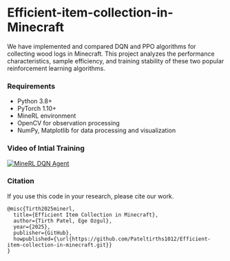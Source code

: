 # Efficient-item-collection-in-Minecraft

We have implemented and compared DQN and PPO algorithms for collecting wood logs in Minecraft. This project analyzes the performance characteristics, sample efficiency, and training stability of these two popular reinforcement learning algorithms.

### Requirements
- Python 3.8+
- PyTorch 1.10+
- MineRL environment
- OpenCV for observation processing
- NumPy, Matplotlib for data processing and visualization

### Video of Intial Training
[![MineRL DQN Agent](https://github.com/user-attachments/assets/62f2840a-2c18-41bb-a013-6b0cf39372be)](https://drive.google.com/file/d/1ijB8jZFLVUQXNKsgVVMk-LmDZeFx2NTq/view?usp=drive_link)

### Citation
If you use this code in your research, please cite our work.
```
@misc{Tirth2025minerl,
  title={Efficient Item Collection in Minecraft},
  author={Tirth Patel, Ege Ozgul},
  year={2025},
  publisher={GitHub},
  howpublished={\url{https://github.com/Pateltirths1012/Efficient-item-collection-in-minecraft.git}}
}
```

